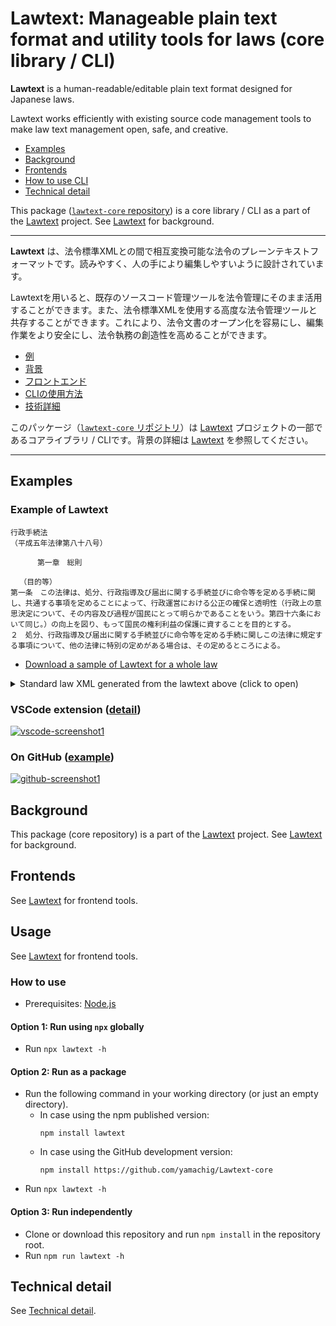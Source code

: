 Lawtext: Manageable plain text format and utility tools for laws (core library / CLI)
========================================================================

**Lawtext** is a human-readable/editable plain text format designed for Japanese laws.

Lawtext works efficiently with existing source code management tools to make law text management open, safe, and creative.

- [Examples](#examples)
- [Background](https://github.com/yamachig/Lawtext#background-en)
- [Frontends](https://github.com/yamachig/Lawtext)
- [How to use CLI](#usage)
- [Technical detail](./docs/readme.md)

This package ([`lawtext-core` repository](https://github.com/yamachig/Lawtext-core)) is a core library / CLI as a part of the [Lawtext](https://github.com/yamachig/Lawtext) project. See [Lawtext](https://github.com/yamachig/Lawtext) for background.

------------

**Lawtext** は、法令標準XMLとの間で相互変換可能な法令のプレーンテキストフォーマットです。読みやすく、人の手により編集しやすいように設計されています。

Lawtextを用いると、既存のソースコード管理ツールを法令管理にそのまま活用することができます。また、法令標準XMLを使用する高度な法令管理ツールと共存することができます。これにより、法令文書のオープン化を容易にし、編集作業をより安全にし、法令執務の創造性を高めることができます。

- [例](#examples)
- [背景](https://github.com/yamachig/Lawtext#background-jp)
- [フロントエンド](https://github.com/yamachig/Lawtext)
- [CLIの使用方法](#usage)
- [技術詳細](./docs/readme.md)

このパッケージ（[`lawtext-core` リポジトリ](https://github.com/yamachig/Lawtext-core)）は [Lawtext](https://github.com/yamachig/Lawtext) プロジェクトの一部であるコアライブラリ / CLIです。背景の詳細は [Lawtext](https://github.com/yamachig/Lawtext) を参照してください。

------------

<a id="examples"></a>

## Examples

### Example of Lawtext
```
行政手続法
（平成五年法律第八十八号）

      第一章　総則

  （目的等）
第一条　この法律は、処分、行政指導及び届出に関する手続並びに命令等を定める手続に関し、共通する事項を定めることによって、行政運営における公正の確保と透明性（行政上の意思決定について、その内容及び過程が国民にとって明らかであることをいう。第四十六条において同じ。）の向上を図り、もって国民の権利利益の保護に資することを目的とする。
２　処分、行政指導及び届出に関する手続並びに命令等を定める手続に関しこの法律に規定する事項について、他の法律に特別の定めがある場合は、その定めるところによる。
```
- [Download a sample of Lawtext for a whole law](https://yamachig.github.io/lawtext-app/#/(sample) )

<details>
<summary>Standard law XML generated from the lawtext above (click to open)</summary>

```xml
<?xml version="1.0" encoding="UTF-8"?>
<Law Era="Heisei" Lang="ja" LawType="Act" Num="88" Year="5">
  <LawNum>平成五年法律第八十八号</LawNum>
  <LawBody>
    <LawTitle>行政手続法</LawTitle>
    <MainProvision>
      <Chapter Delete="false" Hide="false" Num="1">
        <ChapterTitle>第一章　総則</ChapterTitle>
        <Article Delete="false" Hide="false" Num="1">
          <ArticleCaption>（目的等）</ArticleCaption>
          <ArticleTitle>第一条</ArticleTitle>
          <Paragraph Delete="false" Num="1" OldStyle="false">
            <ParagraphNum />
            <ParagraphSentence>
              <Sentence>この法律は、処分、行政指導及び届出に関する手続並びに命令等を定める手続に関し、共通する事項を定めることによって、行政運営における公正の確保と透明性（行政上の意思決定について、その内容及び過程が国民にとって明らかであることをいう。第四十六条において同じ。）の向上を図り、もって国民の権利利益の保護に資することを目的とする。</Sentence>
            </ParagraphSentence>
          </Paragraph>
          <Paragraph Hide="false" OldStyle="false">
            <ParagraphNum>２</ParagraphNum>
            <ParagraphSentence>
              <Sentence>処分、行政指導及び届出に関する手続並びに命令等を定める手続に関しこの法律に規定する事項について、他の法律に特別の定めがある場合は、その定めるところによる。</Sentence>
            </ParagraphSentence>
          </Paragraph>
        </Article>
      </Chapter>
    </MainProvision>
  </LawBody>
</Law>
```
</details>

### VSCode extension ([detail](https://github.com/yamachig/Lawtext#try-vscode-extension))

[![vscode-screenshot1](https://user-images.githubusercontent.com/26037044/164368148-aef50430-c994-4a53-b1fc-d26471860e29.gif)](https://user-images.githubusercontent.com/26037044/164368148-aef50430-c994-4a53-b1fc-d26471860e29.gif)

### On GitHub ([example](https://github.com/yamachig/Lawtext-sample-Administrative-Procedure-Act/commit/8832079d99549b1c605e92bfd3774e79b10e58ed?diff=split))

[![github-screenshot1](https://user-images.githubusercontent.com/26037044/168134565-d8f2857d-a231-4200-aae4-fb8167bc9b0a.gif)](https://user-images.githubusercontent.com/26037044/168134565-d8f2857d-a231-4200-aae4-fb8167bc9b0a.gif) 



## Background

This package (core repository) is a part of the [Lawtext](https://github.com/yamachig/Lawtext) project. See [Lawtext](https://github.com/yamachig/Lawtext) for background.


## Frontends

See [Lawtext](https://github.com/yamachig/Lawtext) for frontend tools.


<a id="usage"></a>


## Usage

See [Lawtext](https://github.com/yamachig/Lawtext) for frontend tools.

### How to use

- Prerequisites: [Node.js](https://nodejs.org/)

#### Option 1: Run using `npx` globally

- Run `npx lawtext -h`

#### Option 2: Run as a package

- Run the following command in your working directory (or just an empty directory).
  - In case using the npm published version:
    ```
    npm install lawtext
    ```
  - In case using the GitHub development version:
    ```
    npm install https://github.com/yamachig/Lawtext-core
    ```
- Run `npx lawtext -h`

#### Option 3: Run independently

- Clone or download this repository and run `npm install` in the repository root.
- Run `npm run lawtext -h`


## Technical detail

See [Technical detail](./docs/readme.md).